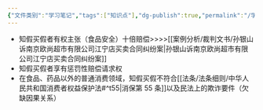```yaml
---
{"文件类别":"学习笔记","tags":["知识点"],"dg-publish":true,"permalink":"/学习笔记/知识点cheese/知假买假/","dgPassFrontmatter":true,"created":"2024-07-17T11:16:10.421+08:00","updated":"2024-09-30T11:29:49.994+08:00"}
---
```


- 知假买假者有权主张（食品安全）十倍赔偿>>>>[[案例分析/裁判文书/孙银山诉南京欧尚超市有限公司江宁店买卖合同纠纷案\|孙银山诉南京欧尚超市有限公司江宁店买卖合同纠纷案]]
- 知假买假者享有惩罚性赔偿请求权
- 在食品、药品以外的普通消费领域，知假买假不符合[[法条/法条细则/中华人民共和国消费者权益保护法#^t55\|消保第 55 条]]以及民法上的欺诈要件（欠缺因果关系）
